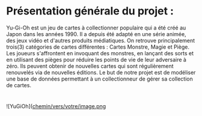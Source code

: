 # Présentation générale du projet : 
Yu-Gi-Oh est un jeu de cartes à collectionner populaire qui a été créé au Japon dans les années 1990. 
Il a depuis été adapté en une série animée, des jeux vidéo et d'autres produits médiatiques. 
On retrouve principalement trois(3) catégories de cartes différentes : Cartes Monstre, Magie et Piège. 
Les joueurs s'affrontent en invoquant des monstres, en lançant des sorts et en utilisant des pièges pour réduire les points de vie de leur adversaire à zéro. 
Ils peuvent obtenir de nouvelles cartes qui sont régulièrement renouvelés via de nouvelles éditions. 
Le but de notre projet est de modéliser une base de données permettant à un collectionneur de gérer sa collection de cartes.

# 
![YuGiOh]([chemin/vers/votre/image.png](https://www.yugioh-card.com/eu/wp-content/themes/yugioh/images/logo/Yugioh-EN-DE.svg
)

